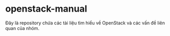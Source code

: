 # openstack-manual
Đây là repository chứa các tài liệu tìm hiểu về OpenStack và các vấn đề liên quan của nhóm.
